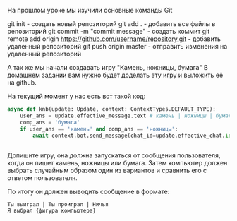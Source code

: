 На прошлом уроке мы изучили основные команды Git 

git init - создать новый репозиторий
git add . - добавить все файлы в репозиторий
git commit -m "commit message" - создать коммит
git remote add origin https://github.com/username/repository.git - добавить удаленный репозиторий
git push origin master - отправить изменения на удаленный репозиторий

А так же мы начали создавать игру "Камень, ножницы, бумага"
В домашнем задании вам нужно будет доделать эту игру и выложить её на github.

На текущий момент у нас есть вот такой код:

```python
async def knb(update: Update, context: ContextTypes.DEFAULT_TYPE):
    user_ans = update.effective_message.text # камень | ножницы | бумага
    comp_ans = 'бумага'
    if user_ans == 'камень' and comp_ans == 'ножницы':
        await context.bot.send_message(chat_id=update.effective_chat.id, text=f"Ты выиграл\nЯ выбрал ножницы")
    
```

Допишите игру, она должна запускаться от сообщения пользователя, когда он пишет камень, ножницы или бумага.
Затем компьютер должен выбрать случайным образом один из вариантов и сравнить его с ответом пользователя.

По итогу он должен выводить сообщение в формате:
```
Ты выиграл | Ты проиграл | Ничья
Я выбрал {фигура компьютера}
```

















